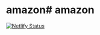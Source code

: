 # amazon# amazon
[![Netlify Status](https://api.netlify.com/api/v1/badges/1ae9ca00-09df-4b17-84d1-3ff3fb340393/deploy-status)](https://app.netlify.com/sites/illustrious-monstera-7fbf3f/deploys)
